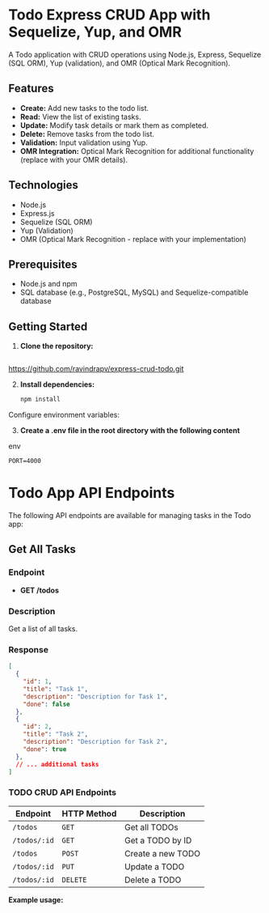 # Todo Express CRUD App with Sequelize, Yup, and OMR

A Todo application with CRUD operations using Node.js, Express, Sequelize (SQL ORM), Yup (validation), and OMR (Optical Mark Recognition).

## Features

- **Create:** Add new tasks to the todo list.
- **Read:** View the list of existing tasks.
- **Update:** Modify task details or mark them as completed.
- **Delete:** Remove tasks from the todo list.
- **Validation:** Input validation using Yup.
- **OMR Integration:** Optical Mark Recognition for additional functionality (replace with your OMR details).

## Technologies

- Node.js
- Express.js
- Sequelize (SQL ORM)
- Yup (Validation)
- OMR (Optical Mark Recognition - replace with your implementation)

## Prerequisites

- Node.js and npm
- SQL database (e.g., PostgreSQL, MySQL) and Sequelize-compatible database

## Getting Started

1. **Clone the repository:**

   ```bash
  <https://github.com/ravindrapv/express-crud-todo.git>


2. **Install dependencies:**

   ```bash
   npm install
   ```
Configure environment variables:

3. **Create a .env file in the root directory with the following content**

env
```
PORT=4000
```

# Todo App API Endpoints

The following API endpoints are available for managing tasks in the Todo app:

## Get All Tasks

### Endpoint

- **GET /todos**

### Description

Get a list of all tasks.

### Response

```json
[
  {
    "id": 1,
    "title": "Task 1",
    "description": "Description for Task 1",
    "done": false
  },
  {
    "id": 2,
    "title": "Task 2",
    "description": "Description for Task 2",
    "done": true
  },
  // ... additional tasks
]
```

### TODO CRUD API Endpoints

| Endpoint | HTTP Method | Description |
|---|---|---|
| `/todos` | `GET` | Get all TODOs |
| `/todos/:id` | `GET` | Get a TODO by ID |
| `/todos` | `POST` | Create a new TODO |
| `/todos/:id` | `PUT` | Update a TODO |
| `/todos/:id` | `DELETE` | Delete a TODO |

**Example usage:**

